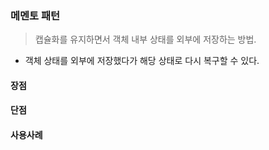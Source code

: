 ### 메멘토 패턴

> 캡슐화를 유지하면서 객체 내부 상태를 외부에 저장하는 방법.

- 객체 상태를 외부에 저장했다가 해당 상태로 다시 복구할 수 있다.

#### 장점

#### 단점

#### 사용사례